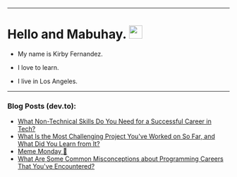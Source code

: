 
<img src="https://komarev.com/ghpvc/?username=kirbygit&style=flat-square&color=blue" alt=""/>

---
<h1>
  Hello and Mabuhay.
  <img src="https://media.giphy.com/media/hvRJCLFzcasrR4ia7z/giphy.gif" width="30px"/>
</h1>

- My name is Kirby Fernandez.

- I love to learn.

- I live in Los Angeles.

---

### Blog Posts (dev.to):
<!-- BLOG-POST-LIST:START -->
- [What Non-Technical Skills Do You Need for a Successful Career in Tech?](https://dev.to/codenewbieteam/what-non-technical-skills-do-you-need-for-a-successful-career-in-tech-59md)
- [What Is the Most Challenging Project You&#39;ve Worked on So Far, and What Did You Learn from It?](https://dev.to/codenewbieteam/what-is-the-most-challenging-project-youve-worked-on-so-far-and-what-did-you-learn-from-it-299d)
- [Meme Monday 🦄](https://dev.to/ben/meme-monday-59gk)
- [What Are Some Common Misconceptions about Programming Careers That You&#39;ve Encountered?](https://dev.to/codenewbieteam/what-are-some-common-misconceptions-about-programming-careers-that-youve-encountered-11b5)
<!-- BLOG-POST-LIST:END -->
